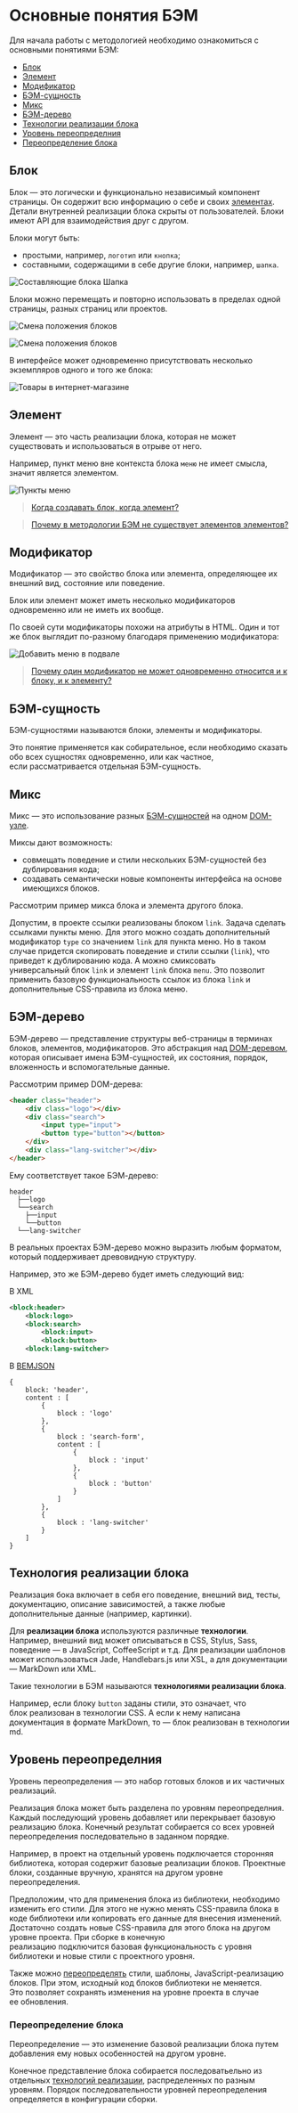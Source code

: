 # Основные понятия БЭМ

Для начала работы с методологией необходимо ознакомиться с основными понятиями БЭМ:

* [Блок](#block)
* [Элемент](#elem)
* [Модификатор](#mod)
* [БЭМ-сущность](#entity)
* [Микс](#mix)
* [БЭМ-дерево](#bem-tree)
* [Технологии реализации блока](#techs)
* [Уровень переопределния](#level)
 * [Переопределение блока](#redefine)

<a name="block"></a>
## Блок

Блок — это логически и функционально независимый компонент страницы. Он содержит всю информацию о себе и своих [элементах](#elem). Детали внутренней реализации блока скрыты от пользователей. Блоки имеют API для взаимодействия друг с другом.

Блоки могут быть:

* простыми, например, `логотип` или `кнопка`;
* составными, содержащими в себе другие блоки, например, `шапка`.

![Составляющие блока Шапка](https://img-fotki.yandex.ru/get/15534/158800653.0/0_111fb2_7710ab3d_orig)

Блоки можно перемещать и повторно использовать в пределах одной страницы, разных страниц или проектов.

![Смена положения блоков](https://img-fotki.yandex.ru/get/16156/158800653.0/0_111fb3_2fec3fed_orig)

![Смена положения блоков](https://img-fotki.yandex.ru/get/15542/158800653.0/0_111fb1_bcbc3c6a_orig)

В интерфейсе может одновременно присутствовать несколько экземпляров одного и того же блока:

![Товары в интернет-магазине](https://img-fotki.yandex.ru/get/15498/158800653.0/0_111fb0_fbb195e9_orig)

<a name="elem"></a>
## Элемент

Элемент — это часть реализации блока, которая не может существовать и использоваться в отрыве от него.

Например, пункт меню вне контекста блока `меню` не имеет смысла, значит является элементом.

![Пункты меню](https://img-fotki.yandex.ru/get/15588/158800653.0/0_111fb6_192672cf_orig)

>[Когда создавать блок, когда элемент?](#faq)

>[Почему в методологии БЭМ не существует элементов элементов?]()

<a name="mod"></a>
## Модификатор

Модификатор — это свойство блока или элемента, определяющее их внешний вид, состояние или поведение.

Блок или элемент может иметь несколько модификаторов одновременно или не иметь их вообще.

По своей сути модификаторы похожи на атрибуты в HTML. Один и тот же блок выглядит по-разному благодаря применению модификатора:

![Добавить меню в подвале](https://img-fotki.yandex.ru/get/16183/158800653.0/0_111fba_921b3c47_orig)

>[Почему один модификатор не может одновременно относится и к блоку, и к элементу?]()

<a name="entity"></a>
## БЭМ-сущность

БЭМ-сущностями называются блоки, элементы и модификаторы.

Это понятие применяется как собирательное, если необходимо сказать обо всех сущностях одновременно, или как частное, если рассматривается отдельная БЭМ-сущность. 

<a name="mix"></a>
## Микс

Микс — это использование разных [БЭМ-сущностей](#entity) на одном [DOM-узле](https://ru.wikipedia.org/wiki/Document_Object_Model).

Миксы дают возможность:

* совмещать поведение и стили нескольких БЭМ-сущностей без дублирования кода;
* создавать семантически новые компоненты интерфейса на основе имеющихся блоков.

Рассмотрим пример микса блока и элемента другого блока.

Допустим, в проекте ссылки реализованы блоком `link`. Задача сделать ссылками пункты меню. Для этого можно создать дополнительный модификатор `type` со значением `link` для пункта меню. Но в таком случае придется скопировать поведение и стили ссылки (`link`), что приведет к дублированию кода. А можно смиксовать универсальный блок `link` и элемент `link` блока `menu`. Это позволит применить базовую функциональность ссылок из блока `link` и дополнительные CSS-правила из блока меню.

<a name="bem-tree"></a>
## БЭМ-дерево

БЭМ-дерево — представление структуры веб-страницы в терминах блоков, элементов, модификаторов. Это абстракция над [DOM-деревом](https://ru.wikipedia.org/wiki/Document_Object_Model), которая описывает имена БЭМ-сущностей, их состояния, порядок, вложенность и вспомогательные данные.

Рассмотрим пример DOM-дерева:

```html
<header class="header">
    <div class="logo"></div>
    <div class="search">
        <input type="input">
        <button type="button"></button>
    </div>
    <div class="lang-switcher"></div>
</header>
```

Ему соответствует такое БЭМ-дерево:

```
header
  ├──logo
  └──search
    ├──input
    └──button
  └──lang-switcher
```

В реальных проектах БЭМ-дерево можно выразить любым форматом, который поддерживает древовидную структуру.

Например, это же БЭМ-дерево будет иметь следующий вид:

В XML

```xml
<block:header>
    <block:logo>
    <block:search>
        <block:input>
        <block:button>
    <block:lang-switcher>
```

В [BEMJSON](https://ru.bem.info/technology/bemjson/current/bemjson/)

```
{
    block: 'header',
    content : [
        {
            block : 'logo'
        },
        {
            block : 'search-form',
            content : [
                {
                    block : 'input'
                },
                {
                    block : 'button'
                }
            ]
        },
        {
            block : 'lang-switcher'
        }
    ]
}
```

<a name="techs"></a>
## Технология реализации блока

Реализация бока включает в себя его поведение, внешний вид, тесты, документацию, описание зависимостей, а также любые дополнительные данные (например, картинки).

Для **реализации блока** используются различные **технологии**. Например, внешний вид может описываться в CSS, Stylus, Sass, поведение — в JavaScript, CoffeeScript и т.д. Для реализации шаблонов может использоваться Jade, Handlebars.js или XSL, а для документации — MarkDown или XML.  

Такие технологии в БЭМ называются **технологиями реализации блока**.

Например, если блоку `button` заданы стили, это означает, что блок реализован в технологии CSS. А если к нему написана документация в формате MarkDown, то — блок реализован в технологии md.

<a name="level"></a>
## Уровень переопределния

Уровень переопределения — это набор готовых блоков и их частичных реализаций.

Реализация блока может быть разделена по уровням переопределния. Каждый последующий уровень добавляет или перекрывает базовую реализацию блока. Конечный результат собирается со всех уровней переопределения последовательно в заданном порядке.

Например, в проект на отдельный уровень подключается сторонняя библиотека, которая содержит базовые реализации блоков. Проектные блоки, созданные вручную, хранятся на другом уровне переопределения.

Предположим, что для применения блока из библиотеки, необходимо изменить его стили. Для этого не нужно менять CSS-правила блока в коде библиотеки или копировать его данные для внесения изменений. Достаточно создать новые CSS-правила для этого блока на другом уровне проекта. При сборке в конечную реализацию подключится базовая функциональность с уровня библиотеки и новые стили с проектного уровня.

Также можно [переопределять](#redefine) стили, шаблоны, JavaScript-реализацию блоков. При этом, исходный код блоков библиотеки не меняется. Это позволяет сохранять изменения на уровне проекта в случае ее обновления.

<a name="redefine"></a>
### Переопределение блока

Переопределение — это изменение базовой реализации блока путем
добавления ему новых особенностей на другом уровне.

Конечное представление блока собирается последоватьельно из отдельных [технологий реализации](#techs), распределенных по разным уровням. Порядок последовательности уровней переопределения определяется в конфигурации сборки.
